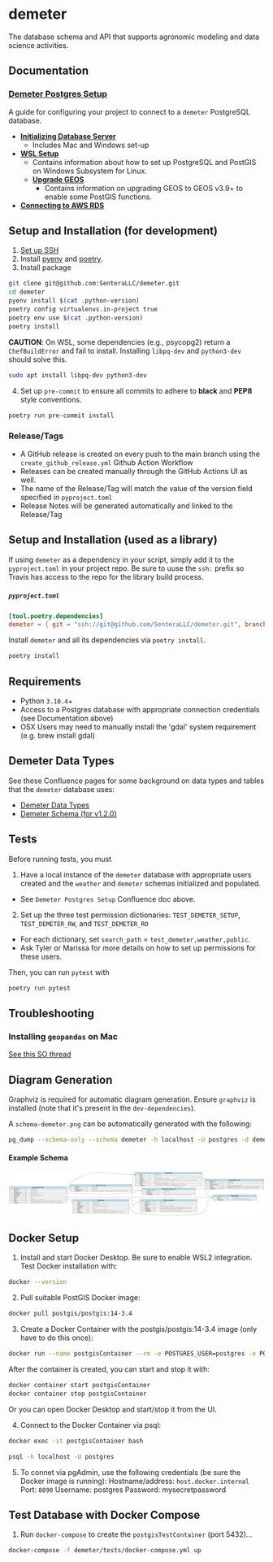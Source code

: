 # demeter

The database schema and API that supports agronomic modeling and data science activities.

## Documentation
### [Demeter Postgres Setup](https://sentera.atlassian.net/wiki/spaces/GML/pages/3297148971/Demeter+Setup)
A guide for configuring your project to connect to a `demeter` PostgreSQL database.
- __[Initializing Database Server](https://sentera.atlassian.net/wiki/spaces/GML/pages/3299639330/Initializing+database+server)__
  - Includes Mac and Windows set-up
- __[WSL Setup](https://sentera.atlassian.net/wiki/spaces/GML/pages/3302850561/WSL+Setup)__
  - Contains information about how to set up PostgreSQL and PostGIS on Windows Subsystem for Linux.
  - __[Upgrade GEOS](https://sentera.atlassian.net/wiki/spaces/GML/pages/3302522986/Upgrade+GEOSp)__
    - Contains information on upgrading GEOS to GEOS v3.9+ to enable some PostGIS functions.
- __[Connecting to AWS RDS](https://sentera.atlassian.net/wiki/spaces/GML/pages/3301048336/Connecting+to+AWS+RDS)__



## Setup and Installation (for development)
1) [Set up SSH](https://github.com/SenteraLLC/install-instructions/blob/master/ssh_setup.md)
2) Install [pyenv](https://github.com/SenteraLLC/install-instructions/blob/master/pyenv.md) and [poetry](https://python-poetry.org/docs/#installation).
3) Install package
``` bash
git clone git@github.com:SenteraLLC/demeter.git
cd demeter
pyenv install $(cat .python-version)
poetry config virtualenvs.in-project true
poetry env use $(cat .python-version)
poetry install
```
**CAUTION**: On WSL, some dependencies (e.g., psycopg2) return a `ChefBuildError` and fail to install. Installing `libpq-dev` and `python3-dev` should solve this.
``` bash
sudo apt install libpq-dev python3-dev
```
4) Set up `pre-commit` to ensure all commits to adhere to **black** and **PEP8** style conventions.
``` bash
poetry run pre-commit install
```

### Release/Tags
- A GitHub release is created on every push to the main branch using the `create_github_release.yml` Github Action Workflow
- Releases can be created manually through the GitHub Actions UI as well.
- The name of the Release/Tag will match the value of the version field specified in `pyproject.toml`
- Release Notes will be generated automatically and linked to the Release/Tag

## Setup and Installation (used as a library)
If using `demeter` as a dependency in your script, simply add it to the `pyproject.toml` in your project repo. Be sure to uuse the `ssh:` prefix so Travis has access to the repo for the library build process.

<h5 a><strong><code>pyproject.toml</code></strong></h5>

``` toml
[tool.poetry.dependencies]
demeter = { git = "ssh://git@github.com/SenteraLLC/demeter.git", branch = "main"}
```

Install `demeter` and all its dependencies via `poetry install`.

``` bash
poetry install
```

## Requirements
- Python `3.10.4`+
- Access to a Postgres database with appropriate connection credentials (see Documentation above)
- OSX Users may need to manually install the 'gdal' system requirement (e.g. brew install gdal)

## Demeter Data Types
See these Confluence pages for some background on data types and tables that the `demeter` database uses:
- [Demeter Data Types](https://sentera.atlassian.net/wiki/spaces/GML/pages/3172270107/Demeter+Data+Types)
- [Demeter Schema (for v1.2.0)](https://sentera.atlassian.net/wiki/spaces/GML/pages/3198156837/Proposed+Demeter+Schema+v1.2.0+ABI)

## Tests

Before running tests, you must
1) Have a local instance of the `demeter` database with appropriate users created and the `weather` and `demeter` schemas initialized and populated.
  - See `Demeter Postgres Setup` Confluence doc above.
2) Set up the three test permission dictionaries: `TEST_DEMETER_SETUP`, `TEST_DEMETER_RW`, and `TEST_DEMETER_RO`
  - For each dictionary, set `search_path` = `test_demeter,weather,public`.
  - Ask Tyler or Marissa for more details on how to set up permissions for these users.

Then, you can run `pytest` with

```bash
poetry run pytest
```

## Troubleshooting
### Installing `geopandas` on Mac
[See this SO thread](https://stackoverflow.com/questions/71137617/error-installing-geopandas-in-python-on-mac-m1)

## Diagram Generation
Graphviz is required for automatic diagram generation. Ensure `graphviz` is installed (note that it's present in the `dev-dependencies`).

A `schema-demeter.png` can be automatically generated with the following:

```bash
pg_dump --schema-only --schema demeter -h localhost -U postgres -d demeter-dev | poetry run python -m scripts.to_graphviz | dot -Tpng > schema-demeter.png
```


#### Example Schema
![Example Schema](./schema-demeter.png)


## Docker Setup
1. Install and start Docker Desktop. Be sure to enable WSL2 integration. Test Docker installation with:
```bash
docker --version
```
2. Pull suitable PostGIS Docker image:
```bash
docker pull postgis/postgis:14-3.4
```
3. Create a Docker Container with the postgis/postgis:14-3.4 image (only have to do this once):
```bash
docker run --name postgisContainer --rm -e POSTGRES_USER=postgres -e POSTGRES_PASSWORD=mysecretpassword -e POSTGRES_DB=postgres -e PGDATA=/var/lib/postgresql/data/pgdata -v /tmp:/var/lib/postgresql/data -p 5432:5432 -it postgis/postgis:14-3.4
```

After the container is created, you can start and stop it with:
```bash
docker container start postgisContainer
docker container stop postgisContainer
```

Or you can open Docker Desktop and start/stop it from the UI.

4. Connect to the Docker Container via psql:
```bash
docker exec -it postgisContainer bash
```

```bash
psql -h localhost -U postgres
```

5. To connet via pgAdmin, use the following credentials (be sure the Docker image is running):
Hostname/address: `host.docker.internal`
Port: `8090`
Username: postgres
Password: mysecretpassword

## Test Database with Docker Compose

1. Run `docker-compose` to create the `postgisTestContainer` (port 5432)...
```bash
docker-compose -f demeter/tests/docker-compose.yml up
```